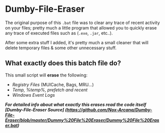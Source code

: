 # Dumby-File-Eraser
The original purpose of this `.bat` file was to clear any trace of recent activity on your files; pretty much a little program that allowed you to quickly erase any trace of executed files such as (`.exe`, `.jar`, etc..).

After some extra stuff I added, it's pretty much a small cleaner that will delete temporary files & some other unnecessary stuff.




## What exactly does this batch file do?
This small script will **erase** the following:

- *Registry Files* (MUICache, Bags, MRU...)
- *Temp, %temp%, prefetch and recent*
- *Windows Event Logs*

**_For detailed info about what exactly this erases read the code itself [Dumby-File-Eraser Source] (https://github.com/Nox-Arcana/Dumby-File-Eraser/blob/master/Dummy%20File%20Eraser/Dummy%20File%20Eraser.bat)_**
